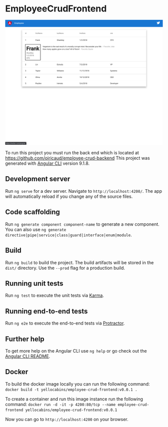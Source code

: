 # EmployeeCrudFrontend
![home](src/home_v2.png)

To run this project you must run the back end which is located at https://github.com/oiricaud/employee-crud-backend
This project was generated with [Angular CLI](https://github.com/angular/angular-cli) version 9.1.8.

## Development server

Run `ng serve` for a dev server. Navigate to `http://localhost:4200/`. The app will automatically reload if you change any of the source files.

## Code scaffolding

Run `ng generate component component-name` to generate a new component. You can also use `ng generate directive|pipe|service|class|guard|interface|enum|module`.

## Build

Run `ng build` to build the project. The build artifacts will be stored in the `dist/` directory. Use the `--prod` flag for a production build.

## Running unit tests

Run `ng test` to execute the unit tests via [Karma](https://karma-runner.github.io).

## Running end-to-end tests

Run `ng e2e` to execute the end-to-end tests via [Protractor](http://www.protractortest.org/).

## Further help

To get more help on the Angular CLI use `ng help` or go check out the [Angular CLI README](https://github.com/angular/angular-cli/blob/master/README.md).

## Docker

To build the docker image locally you can run the following command:
`docker build -t yellocabins/employee-crud-frontend:v0.0.1 .`

To create a container and run this image instance run the following command: 
`docker run -d -it -p 4200:80/tcp --name employee-crud-frontend yellocabins/employee-crud-frontend:v0.0.1`

Now you can go to `http://localhost:4200` on your browser.
